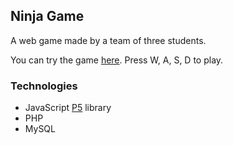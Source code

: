 ## Ninja Game
 
A web game made by a team of three students. 

You can try the game [here](https://www.students.oamk.fi/~t6bada00/ninja_game/#play). Press W, A, S, D to play.

### Technologies
* JavaScript [P5](https://p5js.org/) library
* PHP 
* MySQL
